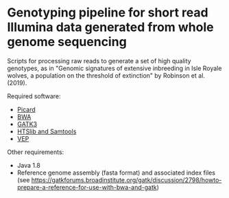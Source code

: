 # Genotyping pipeline for short read Illumina data generated from whole genome sequencing

Scripts for processing raw reads to generate a set of high quality genotypes, as in "Genomic signatures of extensive inbreeding in Isle Royale wolves, a population on the threshold of extinction" by Robinson et al. (2019).

Required software:
- [Picard](https://broadinstitute.github.io/picard/)
- [BWA](http://bio-bwa.sourceforge.net/)
- [GATK3](https://software.broadinstitute.org/gatk/)
- [HTSlib and Samtools](http://www.htslib.org/)
- [VEP](https://uswest.ensembl.org/info/docs/tools/vep/index.html)

Other requirements:
- Java 1.8
- Reference genome assembly (fasta format) and associated index files (see https://gatkforums.broadinstitute.org/gatk/discussion/2798/howto-prepare-a-reference-for-use-with-bwa-and-gatk)
